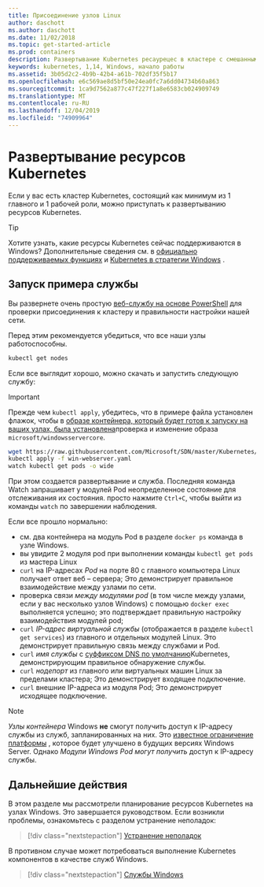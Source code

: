```yaml
---
title: Присоединение узлов Linux
author: daschott
ms.author: daschott
ms.date: 11/02/2018
ms.topic: get-started-article
ms.prod: containers
description: Развертывание Kubernetes ресаурецес в кластере с смешанными операционными системами Kubernetes.
keywords: kubernetes, 1,14, Windows, начало работы
ms.assetid: 3b05d2c2-4b9b-42b4-a61b-702df35f5b17
ms.openlocfilehash: e6c569ae8d5bf50e24ea0fc7a6dd04734b60a863
ms.sourcegitcommit: 1ca9d7562a877c47f227f1a8e6583cb024909749
ms.translationtype: MT
ms.contentlocale: ru-RU
ms.lasthandoff: 12/04/2019
ms.locfileid: "74909964"
---
```

# <a name="deploying-kubernetes-resources"></a>Развертывание ресурсов Kubernetes #
Если у вас есть кластер Kubernetes, состоящий как минимум из 1 главного и 1 рабочей роли, можно приступать к развертыванию ресурсов Kubernetes.
> [!TIP] 
> Хотите узнать, какие ресурсы Kubernetes сейчас поддерживаются в Windows? Дополнительные сведения см. в [официально поддерживаемых функциях](https://kubernetes.io/docs/setup/production-environment/windows/intro-windows-in-kubernetes/#supported-functionality-and-limitations) и [Kubernetes в стратегии Windows](https://github.com/orgs/kubernetes/projects/8) .


## <a name="running-a-sample-service"></a>Запуск примера службы ##
Вы развернете очень простую [веб-службу на основе PowerShell](https://github.com/Microsoft/SDN/blob/master/Kubernetes/WebServer.yaml) для проверки присоединения к кластеру и правильности настройки нашей сети.

Перед этим рекомендуется убедиться, что все наши узлы работоспособны.
```bash
kubectl get nodes
```

Если все выглядит хорошо, можно скачать и запустить следующую службу:
> [!Important] 
> Прежде чем `kubectl apply`, убедитесь, что в примере файла установлен флажок, чтобы в [образе контейнера, который будет готов к запуску на ваших узлах, была установлена](https://docs.microsoft.com/virtualization/windowscontainers/deploy-containers/version-compatibility#choosing-container-os-versions)проверка и изменение образа `microsoft/windowsservercore`.

```bash
wget https://raw.githubusercontent.com/Microsoft/SDN/master/Kubernetes/flannel/l2bridge/manifests/simpleweb.yml -O win-webserver.yaml
kubectl apply -f win-webserver.yaml
watch kubectl get pods -o wide
```

При этом создается развертывание и служба. Последняя команда Watch запрашивает у модулей Pod неопределенное состояние для отслеживания их состояния. просто нажмите `Ctrl+C`, чтобы выйти из команды `watch` по завершении наблюдения.

Если все прошло нормально:

  - см. два контейнера на модуль Pod в разделе `docker ps` команда в узле Windows.
  - вы увидите 2 модуля pod при выполнении команды `kubectl get pods` из мастера Linux
  - `curl` на IP-адресах *Pod* на порте 80 с главного компьютера Linux получает ответ веб – сервера; Это демонстрирует правильное взаимодействие между узлами по сети.
  - проверка связи *между модулями pod* (в том числе между узлами, если у вас несколько узлов Windows) с помощью `docker exec` выполняется успешно; это подтверждает правильную настройку взаимодействия модулей pod;
  - `curl` *IP-адрес виртуальной службы* (отображается в разделе `kubectl get services`) из главного и отдельных модулей Linux. Это демонстрирует правильную связь между службами и Pod.
  - `curl` *имя службы* с [суффиксом DNS по умолчанию](https://kubernetes.io/docs/concepts/services-networking/dns-pod-service/#services)Kubernetes, демонстрирующим правильное обнаружение службы.
  - `curl` *нодепорт* из главного или виртуальных машин Linux за пределами кластера; Это демонстрирует входящее подключение.
  - `curl` внешние IP-адреса из модуля Pod; Это демонстрирует исходящее подключение.

> [!Note]  
> *Узлы контейнера* Windows **не** смогут получить доступ к IP-адресу службы из служб, запланированных на них. Это [известное ограничение платформы](./common-problems.md#my-windows-node-cannot-access-my-services-using-the-service-ip) , которое будет улучшено в будущих версиях Windows Server. Однако *Модули Windows Pod могут получить* доступ к IP-адресу службы.

## <a name="next-steps"></a>Дальнейшие действия ##
В этом разделе мы рассмотрели планирование ресурсов Kubernetes на узлах Windows. Это завершается руководством. Если возникли проблемы, ознакомьтесь с разделом устранение неполадок:

> [!div class="nextstepaction"]
> [Устранение неполадок](./common-problems.md)

В противном случае может потребоваться выполнение Kubernetes компонентов в качестве служб Windows.
> [!div class="nextstepaction"]
> [Службы Windows](./kube-windows-services.md)
